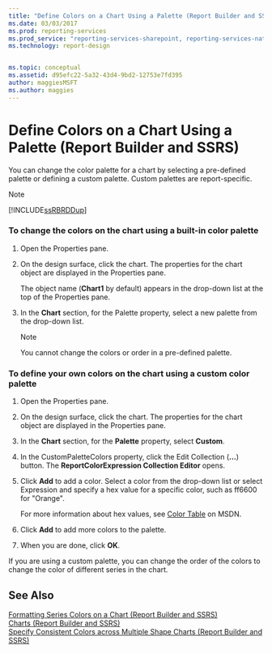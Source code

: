 ```yaml
---
title: "Define Colors on a Chart Using a Palette (Report Builder and SSRS) | Microsoft Docs"
ms.date: 03/03/2017
ms.prod: reporting-services
ms.prod_service: "reporting-services-sharepoint, reporting-services-native"
ms.technology: report-design


ms.topic: conceptual
ms.assetid: d95efc22-5a32-43d4-9bd2-12753e7fd395
author: maggiesMSFT
ms.author: maggies
---
```

# Define Colors on a Chart Using a Palette (Report Builder and SSRS)
  You can change the color palette for a chart by selecting a pre-defined palette or defining a custom palette. Custom palettes are report-specific.  
  
> [!NOTE]  
>  [!INCLUDE[ssRBRDDup](../../includes/ssrbrddup-md.md)]  
  
### To change the colors on the chart using a built-in color palette  
  
1.  Open the Properties pane.  
  
2.  On the design surface, click the chart. The properties for the chart object are displayed in the Properties pane.  
  
     The object name (**Chart1** by default) appears in the drop-down list at the top of the Properties pane.  
  
3.  In the **Chart** section, for the Palette property, select a new palette from the drop-down list.  
  
    > [!NOTE]  
    >  You cannot change the colors or order in a pre-defined palette.  
  
### To define your own colors on the chart using a custom color palette  
  
1.  Open the Properties pane.  
  
2.  On the design surface, click the chart. The properties for the chart object are displayed in the Properties pane.  
  
3.  In the **Chart** section, for the **Palette** property, select **Custom**.  
  
4.  In the CustomPaletteColors property, click the Edit Collection (**…**) button. The **ReportColorExpression Collection Editor** opens.  
  
5.  Click **Add** to add a color. Select a color from the drop-down list or select Expression and specify a hex value for a specific color, such as ff6600 for "Orange".  
  
     For more information about hex values, see [Color Table](http://go.microsoft.com/fwlink/?linkid=9258) on MSDN.  
  
6.  Click **Add** to add more colors to the palette.  
  
7.  When you are done, click **OK**.  
  
 If you are using a custom palette, you can change the order of the colors to change the color of different series in the chart.  
  
## See Also  
 [Formatting Series Colors on a Chart &#40;Report Builder and SSRS&#41;](../../reporting-services/report-design/formatting-series-colors-on-a-chart-report-builder-and-ssrs.md)   
 [Charts &#40;Report Builder and SSRS&#41;](../../reporting-services/report-design/charts-report-builder-and-ssrs.md)   
 [Specify Consistent Colors across Multiple Shape Charts &#40;Report Builder and SSRS&#41;](../../reporting-services/report-design/specify-consistent-colors-across-multiple-shape-charts-report-builder-and-ssrs.md)  
  
  
